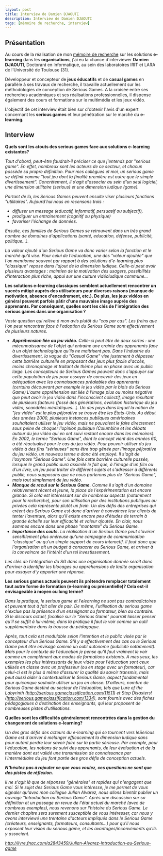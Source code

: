 ```yaml
---
layout: post
title: Interview de Damien DJAOUTI
description: Interview de Damien DJAOUTI
tags: [mémoire de recherche, interview]
---
```


## Présentation

Au cours de la réalisation de mon <a title="Mémoire de recherche: Déroulement" href="http://www.odolbeau.fr/memoire-de-recherche-deroulement">mémoire de recherche</a> sur les solutions **e-learning** dans les **organisations**, j'ai eu la chance d'interviewer **Damien DJAOUTI**, Doctorant en Informatique, au sein des laboratoires IRIT et LARA de l’Université de Toulouse (31).

Développeur et concepteur de **jeux éducatifs** et de **casual games** en parallèle à ses travaux de recherche, il travaille actuellement sur les méthodologies de conception de Serious Games. A la croisée entre ses recherches académiques et ses réalisations professionnelles, il dispense également des cours et formations sur le multimédia et les jeux vidéo.

L'objectif de cet interview était bien sur d'obtenir l'avis d'un expert concernant les **serious games** et leur pénétration sur le marché du **e-learning**.

## Interview

**Quels sont les atouts des serious games face aux solutions e-learning existantes?**

_Tout d'abord, peut-être faudrait-il préciser ce que j'entends par "serious game". En effet, nombreux sont les acteurs de ce secteur, et chacun possède sa propre définition. Pour mes collègues et moi, un serious game se définit comme "tout jeu dont la finalité première est autre que le simple divertissement". Concrètement, il s'agit d'associer au sein d'un seul logiciel, une dimension utilitaire (serious) et une dimension ludique (game)._

_Partant de là, les Serious Games peuvent ensuite viser plusieurs fonctions "utilitaires". Aujourd'hui nous en recensons trois :_

* _diffuser un message (educatif, informatif, persuasif ou subjectif),_
* _prodiguer un entrainement (cognitif ou physique)_
* _favoriser l'échange de données._

_Ensuite, ces familles de Serious Games se retrouvent dans un très grand nombre de domaines d'applications (santé, education, défense, publicité, politique...)._

_La valeur ajouté d'un Serious Game va donc varier selon la fonction et le marché qu'il vise. Pour celui de l'éducation, une des "valeur ajoutée" que l'on mentionne souvent par rapport à des solutions d'e-learning plus "classique" repose dans l'ajout de la dimension ludique. Celle-ci peut avoir plusieurs avantages : maintien de la motivation des usagers, possibilités d'interaction plus riche, appui sur une culture vidéoludique commune..._

**Les solutions e-learning classiques semblent actuellement rencontrer un succès mitigé auprès des utilisateurs pour diverses raisons (manque de motivation, absence d'encadrement, etc.). De plus, les jeux vidéos en général peuvent parfois pâtir d'une mauvaise image auprès des apprenants. Par conséquent, quelles sont les clés de l'intégration des serious games dans une organisation ?**

_Vaste question qui relève à mon avis plutôt du "cas par cas". Les freins que l'on peut rencontrer face à l'adoption du Serious Game sont effectivement de plusieurs natures._

* _**Appréhension liée au jeu vidéo.** Celle-ci peut être de deux sortes : une méconnaissance de l'objet qui entraine une crainte des apprenants face à un objet technologique qu'ils ne maitrisent pas. Dans l'industrie du divertissement, la vague du "Casual Game" vise justement à dépasser cette barrière culturelle en proposant des jeux plus facile d'accès, moins chronophage et traitant de thème plus en phase avec un public large. Les concepteurs de Serious Games peuvent donc s'appuyer sur cette population de jeu pour essayer de concevoir des jeux en adéquation avec les connaissances préalables des apprenants (certains découvrant par exemple le jeu vidéo par le biais du Serious Game)
L'autre appréhension est liée à l'image plus ou moins négative que peut avoir le jeu vidéo dans l'inconscient collectif, image résultant de plusieurs facteurs (fossé des générations, évolution historique du jeu vidéo, scandales médiatiques...). Un des pays dans lequel la notion de "jeu vidéo" est la plus péjorative se trouve être les États-Unis. Au début des années 2000, plusieurs instances publiques américaines souhaitaient utiliser le jeu vidéo, mais ne pouvaient le faire directement sous peine de choquer l'opinion publique (Columbine et les débats autour du jeu vidéo qui en ont suivi restant encore dans les mémoires). En 2002, le terme "Serious Game", dont le concept vient des années 60, a été réactualisé pour le cas du jeu vidéo. Pour pouvoir utiliser du jeu vidéo à des fins "sérieuses" sans être trop gênée par l'image péjorative du jeu vidéo, un nouveau terme a donc été employé. Il s'agit de l'oxymore "Serious Game". Une fois cette barrière culturelle passée, lorsque le grand public aura assimilé le fait que, à l'image d'un film ou d'un livre, un jeu peut traiter de différent sujets et s'adresser à différents public, nous supposons que ne nous parlerons plus de "Serious Game", mais tout simplement de jeu vidéo._
* _**Manque de recul sur le Serious Game.** Comme il s'agit d'un domaine relativement récent et jeune, la place de l'expérimentation est encore grande. Si cela est intéressant sur de nombreux aspects (notamment pour la recherche), pour son utilisation par des institutions publiques ou privées cela représente plutôt un frein. Un des défis des entreprises qui créent des Serious Game est donc d'arriver à convaincre leur clients de tenter l'aventure, alors qu'il existe encore peu d'études de terrain à grande échelle sur leur efficacité et valeur ajoutée. En clair, nous sommes encore dans une phase "montante" du Serious Game._
* _**Importance des couts.** La réalisation d'un Serious Game peut s'avérer sensiblement plus onéreuse qu'une campagne de communication "classique" ou qu'un simple support de cours interactif. Il faut donc que l'organisation ait un budget à consacrer au Serious Game, et arriver à la convaincre de l'intérêt d'un tel investissement._

_Les clés de l'intégration du SG dans une organisation donnée serait donc d'arriver à identifier les blocages ou appréhensions de ladite organisation pour essayer d'y apporter une réponse._

**Les serious games actuels peuvent ils prétendre remplacer totalement tout autre forme de formation (e-learning ou présentielle)? Cela est-il envisageable à moyen ou long terme?**

_Dans la pratique, le serious game et l'elearning ne sont pas contradictoires et peuvent tout à fait aller de pair. De même, l'utilisation du serious game n'exclue pas la présence d'un enseignant ou formateur, bien au contraire. Si le discours actuel, focalisé sur le "Serious Game" pourrait laisser penser qu'il se suffit à lui-même, dans la pratique il faut le voir comme un outil supplémentaire dans la trousse du pédagogue._

_Après, tout cela est modulable selon l'intention et le public visée par le concepteur d'un Serious Game. S'il y a effectivement des cas ou le Serious Game peut être envisagé comme un outil autonome (publicité notamment). Mais pour le contexte de l'éducation je pense qu'il faut vraiment le voir comme un complément aux modes de formations existants. A mes yeux, les exemples les plus intéressants de jeux vidéo pour l'éducation sont ceux utilisés en classe avec un professeur (ou en stage avec un formateur), car celui-ci est le plus à même d'assurer la qualité du savoir transmis, mais peut aussi aider à contextualiser le Serious Game, aspect fondamental pour quiconque souhaite utiliser un jeu en classe. D'ailleurs, nombre de Serious Game destiné au secteur de l'éducation, tels que Lure of the Labyrinth (http://serious.gameclassification.com/11511) et Stop Disasters! (http://serious.gameclassification.com/1334), sont fournis avec des fiches pédagogiques à destination des enseignants, qui leur proposent de nombreuses pistes d'utilisations._

**Quelles sont les difficultés généralement rencontrées dans la gestion du changement de solutions e-learning?**

_Un des gros défis des acteurs du e-learning qui se tournent vers leSerious Game est d'arriver à mélanger efficacement la dimension ludique sans pour autant perdre leur savoir faire sur la partie sérieuse. Par exemple, pour l'éducation, les notions de suivi des apprenants, de leur évaluation et de la manière dont est validé une transmission de connaissance par l'intermédiaire du jeu font partie des gros défis de conception actuels._

**_N'hésitez pas à rajouter ce que vous voulez, ces questions ne sont que des pistes de réflexion._**

_Il ne s'agit là que de réponses "générales" et rapides qui n'engagent que moi. Si le sujet des Serious Game vous intéresse, je me permet de vous signaler qu'avec mon collègue Julian Alvarez, nous allons bientôt publier un ouvrage "Introduction au Serious Game". Après une discussion sur sa définition et un passage en revue de l'état actuel du marché (avec de nombreux exemples), nous revenons sur l'histoire du Serious Game. Le dernier chapitre sera surement susceptible de vous intéresser, car nous y avons interviewé une trentaine d'acteurs impliqués dans le Serious Game (créateurs, enseignants, formateurs, consultants...) pour qu'il nous exposent leur vision du serious game, et les avantages/inconvénients qu'ils y associent._

_<a href="http://livre.fnac.com/a2843459/Julian-Alvarez-Introduction-au-Serious-game">http://livre.fnac.com/a2843459/Julian-Alvarez-Introduction-au-Serious-game</a>_
